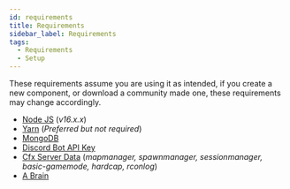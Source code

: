 ```yaml
---
id: requirements
title: Requirements
sidebar_label: Requirements
tags: 
  - Requirements
  - Setup
---
```


These requirements assume you are using it as intended, if you create a new component, or download a community made one, these requirements may change accordingly.
* [Node JS](https://nodejs.org/en/) (*v16.x.x*)
* [Yarn](https://yarnpkg.com/getting-started/install) (*Preferred but not required*)
* [MongoDB](https://www.mongodb.com/)
* [Discord Bot API Key](https://discordapp.com/developers/applications/)
* [Cfx Server Data](https://github.com/citizenfx/cfx-server-data) (*mapmanager, spawnmanager, sessionmanager, basic-gamemode, hardcap, rconlog*)
* [A Brain](https://en.wikipedia.org/wiki/Brain)